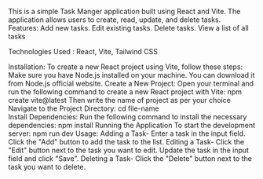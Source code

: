 This is a simple Task Manger application built using React and Vite.
The application allows users to create, read, update, and delete tasks.  
Features:
Add new tasks.
Edit existing tasks.
Delete tasks.
View a list of all tasks 

Technologies Used : React, Vite, Tailwind CSS  

Installation:
To create a new React project using Vite, follow these steps: 
Make sure you have Node.js installed on your machine. You can download it from Node.js official website.
Create a New Project: Open your terminal and run the following command to create a new React project with Vite:
 npm create vite@latest 
 Then write the name of project as per your choice
 Navigate to the Project Directory:
 cd file-name  
 Install Dependencies:  Run the following command to install the necessary dependencies: npm install
 Running the Application To start the development server: npm run dev  Usage:
Adding a Task-
Enter a task in the input field. Click the "Add" button to add the task to the list.
Editing a Task- Click the "Edit" button next to the task you want to edit. Update the task in the input field and click "Save". Deleting a Task- Click the "Delete" button next to the task you want to delete.
